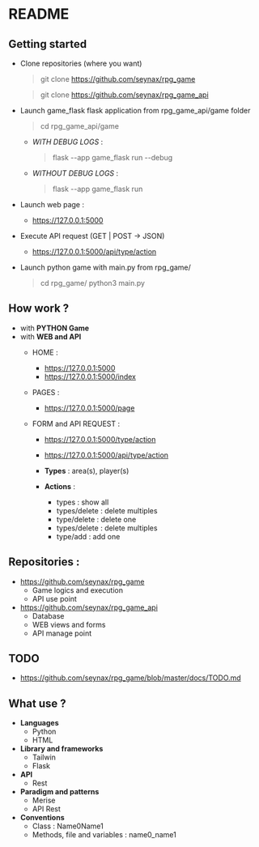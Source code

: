 # README

## __Getting started__

 - Clone repositories (where you want)
   > git clone https://github.com/seynax/rpg_game
   
   > git clone https://github.com/seynax/rpg_game_api

 - Launch game_flask flask application from rpg_game_api/game folder
   > cd rpg_game_api/game

   - *WITH DEBUG LOGS* :
     > flask --app game_flask run --debug

   - *WITHOUT DEBUG LOGS* :
     > flask --app game_flask run

 - Launch web page :
   - https://127.0.0.1:5000

 - Execute API request (GET | POST -> JSON)
   - https://127.0.0.1:5000/api/type/action

 - Launch python game with main.py from rpg_game/
   > cd rpg_game/
   > python3 main.py

## __How work ?__
- with __PYTHON Game__
- with __WEB and API__
  - HOME :
    - https://127.0.0.1:5000
    - https://127.0.0.1:5000/index

  - PAGES :
    - https://127.0.0.1:5000/page

  - FORM and API REQUEST :
    - https://127.0.0.1:5000/type/action
    - https://127.0.0.1:5000/api/type/action

    - __Types__ : area(s), player(s)
    - __Actions__ :
      - types               : show all
      - types/delete : delete multiples
      - type/delete   : delete one
      - types/delete : delete multiples
      - type/add        : add one

## __Repositories__ :

- https://github.com/seynax/rpg_game
  - Game logics and execution
  - API use point
- https://github.com/seynax/rpg_game_api
  - Database
  - WEB views and forms
  - API manage point

## __TODO__

 - https://github.com/seynax/rpg_game/blob/master/docs/TODO.md

## __What use ?__
- __Languages__
  - Python
  - HTML
- __Library and frameworks__
  - Tailwin
  - Flask
- __API__
  - Rest
- __Paradigm and patterns__
  - Merise
  - API Rest
- __Conventions__
  - Class : Name0Name1
  - Methods, file and variables : name0_name1
